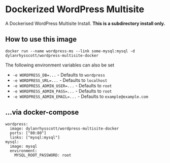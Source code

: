 # Dockerized WordPress Multisite

A Dockerised WordPress Multisite Install. **This is a subdirectory install only.**

## How to use this image

```docker run --name wordpress-ms --link some-mysql:mysql -d dylanrhysscott/wordpress-multisite-docker```

The following environment variables can also be set

* ```-e WORDPRESS_DB=...``` - Defaults to ```wordpress```
* ```-e WORDPRESS_URL=...``` - Defaults to ```localhost```
* ```-e WORDPRESS_ADMIN_USER=...``` - Defaults to ```root```
* ```-e WORDPRESS_ADMIN_PASS=...``` - Defaults to ```root```
* ```-e WORDPRESS_ADMIN_EMAIL=...``` - Defaults to ```example@example.com```

## ...via docker-compose

```
wordpress:
  image: dylanrhysscott/wordpress-multisite-docker
  ports: ["80:80"]
  links: ["mysql:mysql"]
mysql:
  image: mysql
  environment:
    MYSQL_ROOT_PASSWORD: root
```
